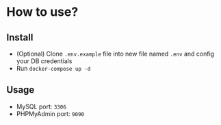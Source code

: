 # How to use?

## Install

- (Optional) Clone `.env.example` file into new file named `.env` and config your DB credentials
- Run `docker-compose up -d`

## Usage

- MySQL port: `3306`
- PHPMyAdmin port: `9090`